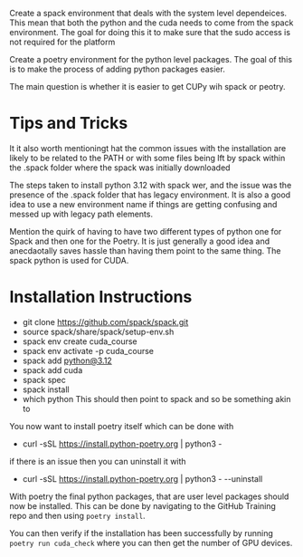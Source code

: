 Create a spack environment that deals with the system level dependeices. This mean that both the python and the cuda needs to come from the spack environment. The goal for doing this it to make sure that the sudo access is not required for the platform

Create a poetry environment for the python level packages. The goal of this is to make the process of adding python packages easier. 

The main question is whether it is easier to get CUPy wih spack or peotry.

# Tips and Tricks 

It it also worth mentioningt hat the common issues with the installation are likely to be related to the PATH or with some files being lft by spack within the .spack folder where the spack was initially downloaded

The steps taken to install python 3.12 with spack wer, and the issue was the presence of the .spack folder that has legacy environment. It is also a good idea to use a new environment name 
if things are getting confusing and messed up with legacy path elements. 



Mention the quirk of having to have two different types of python one for Spack and then one for the Poetry. It is just generally a good idea and anecdaotally saves hassle than having them point to the same thing. The spack python is used for CUDA. 
# Installation Instructions 

- git clone https://github.com/spack/spack.git
- source spack/share/spack/setup-env.sh
- spack env create cuda_course
- spack env activate -p cuda_course
- spack add python@3.12 
- spack add cuda
- spack spec
- spack install
- which python 
    This should then point to spack and so be something akin to 

You now want to install poetry itself which can be done with 
- curl -sSL https://install.python-poetry.org | python3 -

if there is an issue then you can uninstall it with 
- curl -sSL https://install.python-poetry.org | python3 - --uninstall

With poetry the final python packages, that are user level packages should now be installed. This can be done by navigating to the GitHub Training repo and then using `poetry install`.

You can then verify if the installation has been successfully by running `poetry run cuda_check` where you can then get the number of GPU devices. 
